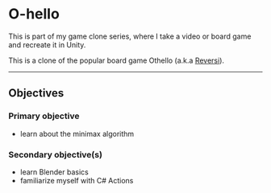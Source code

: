 # O-hello

This is part of my game clone series, where I take a video or board game and recreate it in Unity.

This is a clone of the popular board game Othello (a.k.a [Reversi](https://en.wikipedia.org/wiki/Reversi)).

---

## Objectives

### Primary objective
* learn about the minimax algorithm

### Secondary objective(s)
* learn Blender basics
* familiarize myself with C# Actions
